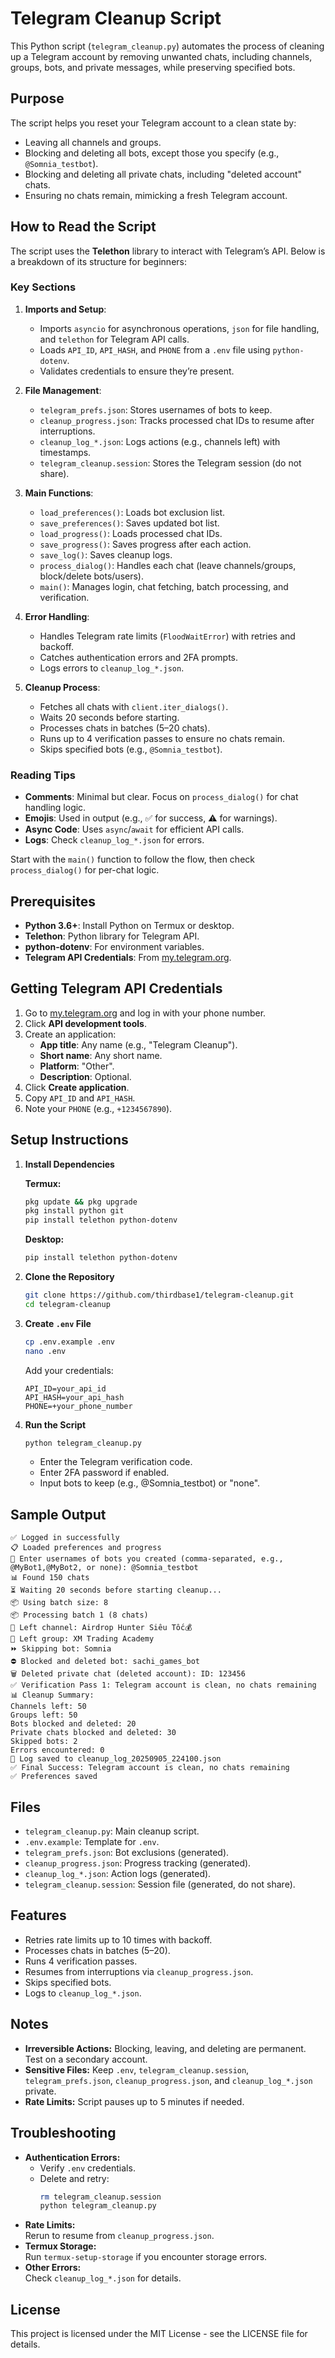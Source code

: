 # Telegram Cleanup Script

This Python script (`telegram_cleanup.py`) automates the process of cleaning up a Telegram account by removing unwanted chats, including channels, groups, bots, and private messages, while preserving specified bots.

## Purpose

The script helps you reset your Telegram account to a clean state by:
- Leaving all channels and groups.
- Blocking and deleting all bots, except those you specify (e.g., `@Somnia_testbot`).
- Blocking and deleting all private chats, including "deleted account" chats.
- Ensuring no chats remain, mimicking a fresh Telegram account.

## How to Read the Script

The script uses the **Telethon** library to interact with Telegram’s API. Below is a breakdown of its structure for beginners:

### Key Sections

1. **Imports and Setup**:
   - Imports `asyncio` for asynchronous operations, `json` for file handling, and `telethon` for Telegram API calls.
   - Loads `API_ID`, `API_HASH`, and `PHONE` from a `.env` file using `python-dotenv`.
   - Validates credentials to ensure they’re present.

2. **File Management**:
   - `telegram_prefs.json`: Stores usernames of bots to keep.
   - `cleanup_progress.json`: Tracks processed chat IDs to resume after interruptions.
   - `cleanup_log_*.json`: Logs actions (e.g., channels left) with timestamps.
   - `telegram_cleanup.session`: Stores the Telegram session (do not share).

3. **Main Functions**:
   - `load_preferences()`: Loads bot exclusion list.
   - `save_preferences()`: Saves updated bot list.
   - `load_progress()`: Loads processed chat IDs.
   - `save_progress()`: Saves progress after each action.
   - `save_log()`: Saves cleanup logs.
   - `process_dialog()`: Handles each chat (leave channels/groups, block/delete bots/users).
   - `main()`: Manages login, chat fetching, batch processing, and verification.

4. **Error Handling**:
   - Handles Telegram rate limits (`FloodWaitError`) with retries and backoff.
   - Catches authentication errors and 2FA prompts.
   - Logs errors to `cleanup_log_*.json`.

5. **Cleanup Process**:
   - Fetches all chats with `client.iter_dialogs()`.
   - Waits 20 seconds before starting.
   - Processes chats in batches (5–20 chats).
   - Runs up to 4 verification passes to ensure no chats remain.
   - Skips specified bots (e.g., `@Somnia_testbot`).

### Reading Tips

- **Comments**: Minimal but clear. Focus on `process_dialog()` for chat handling logic.
- **Emojis**: Used in output (e.g., ✅ for success, ⚠️ for warnings).
- **Async Code**: Uses `async`/`await` for efficient API calls.
- **Logs**: Check `cleanup_log_*.json` for errors.

Start with the `main()` function to follow the flow, then check `process_dialog()` for per-chat logic.

## Prerequisites

- **Python 3.6+**: Install Python on Termux or desktop.
- **Telethon**: Python library for Telegram API.
- **python-dotenv**: For environment variables.
- **Telegram API Credentials**: From [my.telegram.org](https://my.telegram.org).

## Getting Telegram API Credentials

1. Go to [my.telegram.org](https://my.telegram.org) and log in with your phone number.
2. Click **API development tools**.
3. Create an application:
   - **App title**: Any name (e.g., "Telegram Cleanup").
   - **Short name**: Any short name.
   - **Platform**: "Other".
   - **Description**: Optional.
4. Click **Create application**.
5. Copy `API_ID` and `API_HASH`.
6. Note your `PHONE` (e.g., `+1234567890`).

## Setup Instructions

1. **Install Dependencies**

   **Termux:**
   ```bash
   pkg update && pkg upgrade
   pkg install python git
   pip install telethon python-dotenv
   ```

   **Desktop:**
   ```bash
   pip install telethon python-dotenv
   ```

2. **Clone the Repository**
   ```bash
   git clone https://github.com/thirdbase1/telegram-cleanup.git
   cd telegram-cleanup
   ```

3. **Create `.env` File**
   ```bash
   cp .env.example .env
   nano .env
   ```
   Add your credentials:
   ```
   API_ID=your_api_id
   API_HASH=your_api_hash
   PHONE=+your_phone_number
   ```

4. **Run the Script**
   ```bash
   python telegram_cleanup.py
   ```
   - Enter the Telegram verification code.
   - Enter 2FA password if enabled.
   - Input bots to keep (e.g., @Somnia_testbot) or "none".

## Sample Output

```
✅ Logged in successfully
📋 Loaded preferences and progress
📝 Enter usernames of bots you created (comma-separated, e.g., @MyBot1,@MyBot2, or none): @Somnia_testbot
📊 Found 150 chats
⏳ Waiting 20 seconds before starting cleanup...
📦 Using batch size: 8
📦 Processing batch 1 (8 chats)
🚪 Left channel: Airdrop Hunter Siêu Tốc💰
🚪 Left group: XM Trading Academy
⏩ Skipping bot: Somnia
⛔ Blocked and deleted bot: sachi_games_bot
🗑️ Deleted private chat (deleted account): ID: 123456
✅ Verification Pass 1: Telegram account is clean, no chats remaining
📊 Cleanup Summary:
Channels left: 50
Groups left: 50
Bots blocked and deleted: 20
Private chats blocked and deleted: 30
Skipped bots: 2
Errors encountered: 0
📝 Log saved to cleanup_log_20250905_224100.json
✅ Final Success: Telegram account is clean, no chats remaining
✅ Preferences saved
```

## Files

- `telegram_cleanup.py`: Main cleanup script.
- `.env.example`: Template for `.env`.
- `telegram_prefs.json`: Bot exclusions (generated).
- `cleanup_progress.json`: Progress tracking (generated).
- `cleanup_log_*.json`: Action logs (generated).
- `telegram_cleanup.session`: Session file (generated, do not share).

## Features

- Retries rate limits up to 10 times with backoff.
- Processes chats in batches (5–20).
- Runs 4 verification passes.
- Resumes from interruptions via `cleanup_progress.json`.
- Skips specified bots.
- Logs to `cleanup_log_*.json`.

## Notes

- **Irreversible Actions:** Blocking, leaving, and deleting are permanent. Test on a secondary account.
- **Sensitive Files:** Keep `.env`, `telegram_cleanup.session`, `telegram_prefs.json`, `cleanup_progress.json`, and `cleanup_log_*.json` private.
- **Rate Limits:** Script pauses up to 5 minutes if needed.

## Troubleshooting

- **Authentication Errors:**
  - Verify `.env` credentials.
  - Delete and retry:
    ```bash
    rm telegram_cleanup.session
    python telegram_cleanup.py
    ```
- **Rate Limits:**  
  Rerun to resume from `cleanup_progress.json`.
- **Termux Storage:**  
  Run `termux-setup-storage` if you encounter storage errors.
- **Other Errors:**  
  Check `cleanup_log_*.json` for details.

## License

This project is licensed under the MIT License - see the LICENSE file for details.
